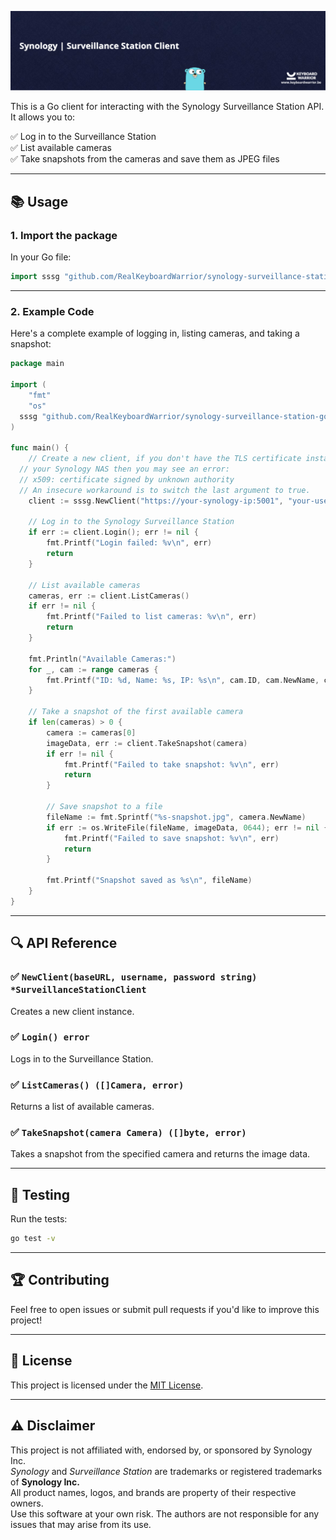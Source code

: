 ![image](docs/static/header.png)

This is a Go client for interacting with the Synology Surveillance Station API. It allows you to:

✅ Log in to the Surveillance Station  
✅ List available cameras  
✅ Take snapshots from the cameras and save them as JPEG files  


---

## 📚 **Usage**

### 1. Import the package
In your Go file:

```go
import sssg "github.com/RealKeyboardWarrior/synology-surveillance-station-go"
```

---

### 2. Example Code  
Here's a complete example of logging in, listing cameras, and taking a snapshot:

```go
package main

import (
	"fmt"
	"os"
  sssg "github.com/RealKeyboardWarrior/synology-surveillance-station-go"
)

func main() {
	// Create a new client, if you don't have the TLS certificate installed for
  // your Synology NAS then you may see an error:
  // x509: certificate signed by unknown authority
  // An insecure workaround is to switch the last argument to true.
	client := sssg.NewClient("https://your-synology-ip:5001", "your-username", "your-password", false)

	// Log in to the Synology Surveillance Station
	if err := client.Login(); err != nil {
		fmt.Printf("Login failed: %v\n", err)
		return
	}

	// List available cameras
	cameras, err := client.ListCameras()
	if err != nil {
		fmt.Printf("Failed to list cameras: %v\n", err)
		return
	}

	fmt.Println("Available Cameras:")
	for _, cam := range cameras {
		fmt.Printf("ID: %d, Name: %s, IP: %s\n", cam.ID, cam.NewName, cam.IP)
	}

	// Take a snapshot of the first available camera
	if len(cameras) > 0 {
		camera := cameras[0]
		imageData, err := client.TakeSnapshot(camera)
		if err != nil {
			fmt.Printf("Failed to take snapshot: %v\n", err)
			return
		}

		// Save snapshot to a file
		fileName := fmt.Sprintf("%s-snapshot.jpg", camera.NewName)
		if err := os.WriteFile(fileName, imageData, 0644); err != nil {
			fmt.Printf("Failed to save snapshot: %v\n", err)
			return
		}

		fmt.Printf("Snapshot saved as %s\n", fileName)
	}
}
```

---

## 🔍 **API Reference**

### ✅ `NewClient(baseURL, username, password string) *SurveillanceStationClient`
Creates a new client instance.

### ✅ `Login() error`
Logs in to the Surveillance Station.

### ✅ `ListCameras() ([]Camera, error)`
Returns a list of available cameras.

### ✅ `TakeSnapshot(camera Camera) ([]byte, error)`
Takes a snapshot from the specified camera and returns the image data.

---

## 🧪 **Testing**

Run the tests:

```sh
go test -v
```

---

## 🏆 **Contributing**

Feel free to open issues or submit pull requests if you'd like to improve this project!

---

## 📄 **License**

This project is licensed under the [MIT License](LICENSE.md).

---

## ⚠️ **Disclaimer**  
This project is not affiliated with, endorsed by, or sponsored by Synology Inc.  
*Synology* and *Surveillance Station* are trademarks or registered trademarks of **Synology Inc.**  
All product names, logos, and brands are property of their respective owners.  
Use this software at your own risk. The authors are not responsible for any issues that may arise from its use.  
